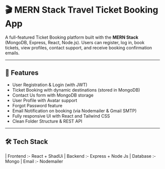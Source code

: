 # 🎬 MERN Stack Travel Ticket Booking App

A full-featured Ticket Booking platform built with the **MERN Stack** (MongoDB, Express, React, Node.js). Users can register, log in, book tickets, view profiles, contact support, and receive booking confirmation emails.

---

## 🚀 Features

- User Registration & Login (with JWT)
- Ticket Booking with dynamic destinations (stored in MongoDB)
- Contact Us form with MongoDB storage
- User Profile with Avatar support
- Forgot Password feature
- Email Notification on booking (via Nodemailer & Gmail SMTP)
- Fully responsive UI with React and Tailwind CSS
- Clean Folder Structure & REST API

---

## 🛠️ Tech Stack

| Frontend :- React + ShadUi
| Backend :- Express + Node Js 
| Database :- Mongo
| Email :- Nodemailer





